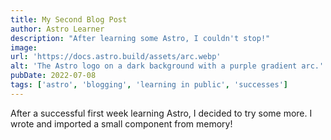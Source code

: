 ```yaml
---
title: My Second Blog Post
author: Astro Learner
description: "After learning some Astro, I couldn't stop!"
image:
url: 'https://docs.astro.build/assets/arc.webp'
alt: 'The Astro logo on a dark background with a purple gradient arc.'
pubDate: 2022-07-08
tags: ['astro', 'blogging', 'learning in public', 'successes']
---
```


After a successful first week learning Astro, I decided to try some more. I wrote and imported a small component from memory!
